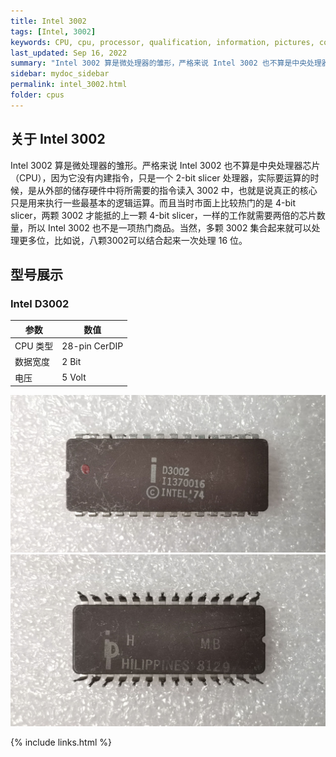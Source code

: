```yaml
---
title: Intel 3002
tags: [Intel, 3002]
keywords: CPU, cpu, processor, qualification, information, pictures, core, frequency, chip packaging, packaging, cpu info, x86, collection, amd, cyrix, harris, ibm, idt, iit, intel, motorola, nec, sgs, sgs-thomson, siemens, ST, signetics, mhs, ti, texas instruments, ulsi, umc, weitek, zilog, 808x, 8085, 8088, 8086, 80188, 80186, 80286, 286, 80386, 386, i386, Am386, 386sx, 386dx, 486, i486, 586, 486sx, 486dx, overdrive, 487, pentium, 586, 5x86, 386dlc, 386slc, 486dx2, mmx, ppro, pentium-pro, pro, athlon, duron, z80, dirk oppelt, dirk, oppelt, engineering, sample, samples
last_updated: Sep 16, 2022
summary: "Intel 3002 算是微处理器的雏形，严格来说 Intel 3002 也不算是中央处理器芯片（CPU），因为它没有内建指令，只是一个 2-bit slicer 处理器。"
sidebar: mydoc_sidebar
permalink: intel_3002.html
folder: cpus
---
```


## 关于 Intel 3002

Intel 3002 算是微处理器的雏形。严格来说 Intel 3002 也不算是中央处理器芯片（CPU），因为它没有内建指令，只是一个 2-bit slicer 处理器，实际要运算的时候，是从外部的储存硬件中将所需要的指令读入 3002 中，也就是说真正的核心只是用来执行一些最基本的逻辑运算。而且当时市面上比较热门的是 4-bit slicer，两颗 3002 才能抵的上一颗 4-bit slicer，一样的工作就需要两倍的芯片数量，所以 Intel 3002 也不是一项热门商品。当然，多颗 3002 集合起来就可以处理更多位，比如说，八颗3002可以结合起来一次处理 16 位。

## 型号展示

### Intel D3002

| 参数 | 数值 |
| ------ | ------ |
| CPU 类型 | 28-pin CerDIP |
| 数据宽度 | 2 Bit |
| 电压 | 5 Volt |

![Intel D3002 正面](/images/cpus/Intel/Intel_D3002_1.jpg)
![Intel D3002 反面](/images/cpus/Intel/Intel_D3002_2.jpg)

{% include links.html %}
